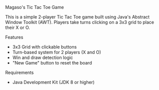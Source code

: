 Magaso's Tic Tac Toe Game

This is a simple 2-player Tic Tac Toe game built using Java's Abstract Window Toolkit (AWT). Players take turns clicking on a 3x3 grid to place their X or O. 

 Features
- 3x3 Grid with clickable buttons
- Turn-based system for 2 players (X and O)
- Win and draw detection logic
- "New Game" button to reset the board


Requirements
- Java Development Kit (JDK 8 or higher)
